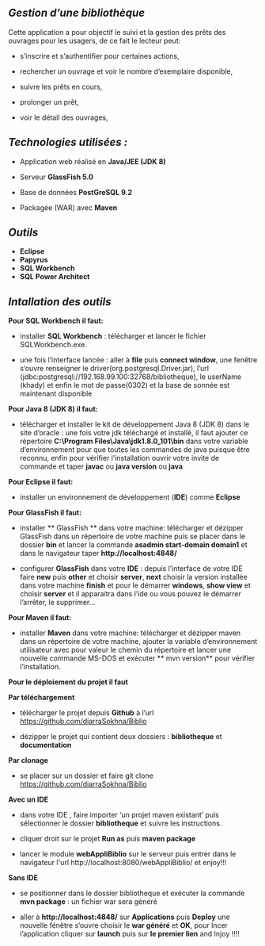 _Gestion d’une bibliothèque_
--------

Cette application a pour objectif le suivi et la gestion des prêts des ouvrages pour les usagers, de ce fait le lecteur peut:

* s’inscrire et s’authentifier pour certaines actions,

* rechercher un ouvrage et voir le nombre d’exemplaire disponible,

* suivre les prêts en cours,

* prolonger un prêt,

* voir le détail des ouvrages,

_Technologies utilisées :_
-----

* Application web réalisé en **Java/JEE (JDK 8)**

* Serveur **GlassFish 5.0**

* Base de données **PostGreSQL 9.2**

* Packagée (WAR) avec **Maven**

_Outils_
----

* **Eclipse**
* **Papyrus**
* **SQL Workbench**
* **SQL Power Architect**

_Intallation des outils_
----

**Pour SQL Workbench il faut:**

* installer **SQL Workbench** : télécharger et lancer le fichier SQLWorkbench.exe.

* une fois l’interface lancée : aller à **file** puis **connect window**, une fenêtre s’ouvre renseigner le driver(org.postgresql.Driver.jar), l’url (jdbc:postgresql://192.168.99.100:32768/bibliotheque), le userName (khady) et enfin le mot de passe(0302) et la base de sonnée est maintenant disponible 

**Pour Java 8 (JDK 8) il faut:**

* télécharger et installer le kit de développement Java 8 (JDK 8) dans le site d’oracle : une fois votre jdk téléchargé et installé, il faut ajouter ce répertoire __C:\Program Files\Java\jdk1.8.0_101\bin__ dans votre variable d’environnement pour que toutes les commandes de java puisque être reconnu, enfin pour vérifier l’installation ouvrir votre invite de commande et taper **javac** ou  **java version** ou  **java**

**Pour Eclipse il faut:**

*  installer un environnement de développement (**IDE**) comme **Eclipse** 

**Pour GlassFish il faut:**

* installer ** GlassFish ** dans votre machine: télécharger et dézipper GlassFish dans un répertoire de votre machine puis se placer dans le dossier **bin** et lancer la commande  **asadmin start-domain domain1** et dans le navigateur taper **http://localhost:4848/**

* configurer **GlassFish** dans votre **IDE** : depuis l’interface de votre IDE faire **new** puis **other** et choisir **server**, **next** choisir la version installée dans votre machine **finish** et pour le démarrer **windows**, **show view** et choisir **server** et il apparaitra dans l’ide ou vous pouvez le démarrer l’arrêter, le supprimer…

**Pour Maven il faut:**

* installer **Maven** dans votre machine: télécharger et dézipper maven dans un répertoire de votre machine, ajouter la variable d’environnement utilisateur avec pour valeur le chemin du répertoire et lancer une nouvelle commande MS-DOS et exécuter ** mvn version** pour vérifier l’installation.
 
**Pour le déploiement du projet il faut**

**Par téléchargement**

* télécharger le projet depuis **Github** à l’url https://github.com/diarraSokhna/Biblio

* dézipper le projet qui contient deux dossiers : **bibliotheque** et **documentation**

**Par clonage**

* se placer sur un dossier et faire git clone https://github.com/diarraSokhna/Biblio

**Avec un IDE**

* dans votre IDE , faire importer ‘un projet maven existant’ puis sélectionner le dossier **bibliotheque** et suivre les instructions. 

* cliquer droit sur le projet **Run as** puis **maven package**

* lancer le module **webAppliBiblio** sur le serveur puis entrer dans le navigateur l'url http://localhost:8080/webAppliBiblio/ et enjoy!!!

**Sans IDE**

* se positionner dans le dossier bibliotheque et exécuter la commande **mvn package** : un fichier war sera généré 

* aller à **http://localhost:4848/** sur **Applications** puis **Deploy** une nouvelle fénêtre s’ouvre  choisir le **war généré** et **OK**, pour lncer l’application cliquer sur **launch** puis sur **le premier lien** and Injoy !!!!

